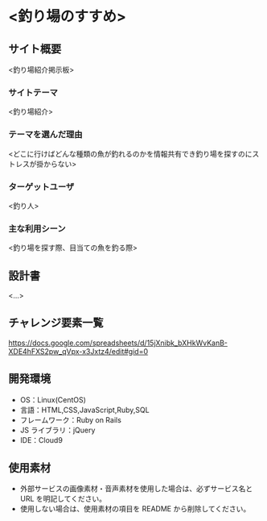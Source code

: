 # <釣り場のすすめ>

## サイト概要

<釣り場紹介掲示板>

### サイトテーマ

<釣り場紹介>

### テーマを選んだ理由

<どこに行けばどんな種類の魚が釣れるのかを情報共有でき釣り場を探すのにストレスが掛からない>

### ターゲットユーザ

<釣り人>

### 主な利用シーン

<釣り場を探す際、目当ての魚を釣る際>

## 設計書

<...>

## チャレンジ要素一覧

<https://docs.google.com/spreadsheets/d/15jXnibk_bXHkWvKanB-XDE4hFXS2pw_qVpx-x3Jxtz4/edit#gid=0>

## 開発環境

- OS：Linux(CentOS)
- 言語：HTML,CSS,JavaScript,Ruby,SQL
- フレームワーク：Ruby on Rails
- JS ライブラリ：jQuery
- IDE：Cloud9

## 使用素材

- 外部サービスの画像素材・音声素材を使用した場合は、必ずサービス名と URL を明記してください。
- 使用しない場合は、使用素材の項目を README から削除してください。
